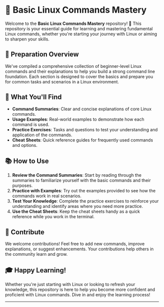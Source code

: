 # 🐧 Basic Linux Commands Mastery

Welcome to the **Basic Linux Commands Mastery** repository! 🎉 This repository is your essential guide for learning and mastering fundamental Linux commands, whether you're starting your journey with Linux or aiming to sharpen your skills.

## 🚀 Preparation Overview

We've compiled a comprehensive collection of beginner-level Linux commands and their explanations to help you build a strong command line foundation. Each section is designed to cover the basics and prepare you for common tasks and scenarios in a Linux environment.

## 📜 What You'll Find

- **Command Summaries**: Clear and concise explanations of core Linux commands.
- **Usage Examples**: Real-world examples to demonstrate how each command is used.
- **Practice Exercises**: Tasks and questions to test your understanding and application of the commands.
- **Cheat Sheets**: Quick reference guides for frequently used commands and options.

## 📚 How to Use

1. **Review the Command Summaries**: Start by reading through the summaries to familiarize yourself with the basic commands and their purposes.
2. **Practice with Examples**: Try out the examples provided to see how the commands work in real scenarios.
3. **Test Your Knowledge**: Complete the practice exercises to reinforce your understanding and identify areas where you need more practice.
4. **Use the Cheat Sheets**: Keep the cheat sheets handy as a quick reference while you work in the terminal.

## 🤝 Contribute

We welcome contributions! Feel free to add new commands, improve explanations, or suggest enhancements. Your contributions help others in the community learn and grow.

## 🎓 Happy Learning!

Whether you're just starting with Linux or looking to refresh your knowledge, this repository is here to help you become more confident and proficient with Linux commands. Dive in and enjoy the learning process!

---
